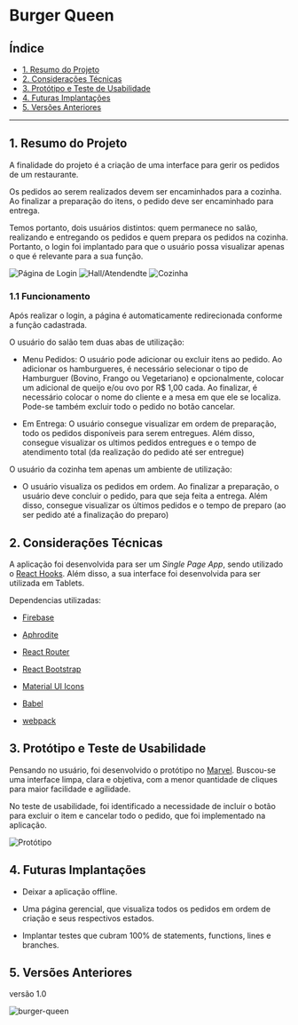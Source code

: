 # Burger Queen

## Índice

- [1. Resumo do Projeto](#1-resumo-do-projeto)
- [2. Considerações Técnicas](#2-considerações-técnicas)
- [3. Protótipo e Teste de Usabilidade](#3-protótipo-e-teste-de-usabilidade)
- [4. Futuras Implantações](#4-futuras-implantações)
- [5. Versões Anteriores](#5-versões-anteriores)

---

## 1. Resumo do Projeto

A finalidade do projeto é a criação de uma interface para gerir os pedidos de um restaurante.

Os pedidos ao serem realizados devem ser encaminhados para a cozinha. Ao finalizar a preparação do itens, o pedido deve ser encaminhado para entrega.

Temos portanto, dois usuários distintos: quem permanece no salão, realizando e entregando os pedidos e quem prepara os pedidos na cozinha. Portanto, o login foi implantado para que o usuário possa visualizar apenas o que é relevante para a sua função.

![Página de Login](imgs/login.png) ![Hall/Atendendte](imgs/hall.png) ![Cozinha](imgs/kitchen.png)

### 1.1 Funcionamento

Após realizar o login, a página é automaticamente redirecionada conforme a função cadastrada.

O usuário do salão tem duas abas de utilização:

- Menu Pedidos: O usuário pode adicionar ou excluir itens ao pedido. Ao adicionar os hamburgueres, é necessário selecionar o tipo de Hamburguer (Bovino, Frango ou Vegetariano) e opcionalmente, colocar um adicional de queijo e/ou ovo por R\$ 1,00 cada. Ao finalizar, é necessário colocar o nome do cliente e a mesa em que ele se localiza. Pode-se também excluir todo o pedido no botão cancelar.

- Em Entrega: O usuário consegue visualizar em ordem de preparação, todo os pedidos disponíveis para serem entregues. Além disso, consegue visualizar os ultimos pedidos entregues e o tempo de atendimento total (da realização do pedido até ser entregue)

O usuário da cozinha tem apenas um ambiente de utilização:

- O usuário visualiza os pedidos em ordem. Ao finalizar a preparação, o usuário deve concluir o pedido, para que seja feita a entrega. Além disso, consegue visualizar os últimos pedidos e o tempo de preparo (ao ser pedido até a finalização do preparo)

## 2. Considerações Técnicas

A aplicação foi desenvolvida para ser um _Single Page App_, sendo utilizado o [React Hooks](https://pt-br.reactjs.org/docs/hooks-intro.html). Além disso, a sua interface foi desenvolvida para ser utilizada em Tablets.

Dependencias utilizadas:

- [Firebase](https://firebase.google.com/?hl=pt-br)

- [Aphrodite](https://github.com/Khan/aphrodite)

- [React Router](https://reacttraining.com/react-router/)

- [React Bootstrap](https://react-bootstrap.github.io/)

- [Material UI Icons](https://material-ui.com/pt/components/material-icons/)

- [Babel](https://babeljs.io/)

- [webpack](https://webpack.js.org/)

## 3. Protótipo e Teste de Usabilidade

Pensando no usuário, foi desenvolvido o protótipo no [Marvel](https://marvelapp.com/dashboard/). Buscou-se uma interface limpa, clara e objetiva, com a menor quantidade de cliques para maior facilidade e agilidade.

No teste de usabilidade, foi identificado a necessidade de incluir o botão para excluir o item e cancelar todo o pedido, que foi implementado na aplicação.

![Protótipo](imgs/prototype.PNG)

## 4. Futuras Implantações

- Deixar a aplicação offline.

- Uma página gerencial, que visualiza todos os pedidos em ordem de criação e seus respectivos estados.

- Implantar testes que cubram 100% de statements, functions, lines e branches.

## 5. Versões Anteriores

versão 1.0

![burger-queen](imgs/Tablet_web.png)
